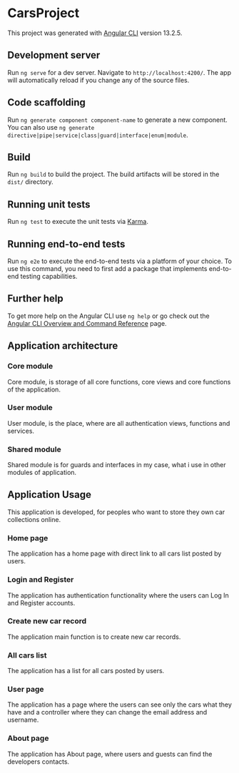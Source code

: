 # CarsProject

This project was generated with [Angular CLI](https://github.com/angular/angular-cli) version 13.2.5.

## Development server

Run `ng serve` for a dev server. Navigate to `http://localhost:4200/`. The app will automatically reload if you change any of the source files.

## Code scaffolding

Run `ng generate component component-name` to generate a new component. You can also use `ng generate directive|pipe|service|class|guard|interface|enum|module`.

## Build

Run `ng build` to build the project. The build artifacts will be stored in the `dist/` directory.

## Running unit tests

Run `ng test` to execute the unit tests via [Karma](https://karma-runner.github.io).

## Running end-to-end tests

Run `ng e2e` to execute the end-to-end tests via a platform of your choice. To use this command, you need to first add a package that implements end-to-end testing capabilities.

## Further help

To get more help on the Angular CLI use `ng help` or go check out the [Angular CLI Overview and Command Reference](https://angular.io/cli) page.

## Application architecture

### Core module

Core module, is storage of all core functions, core views and core functions of the application.

### User module

User module, is the place, where are all authentication views, functions and services.

### Shared module

Shared module is for guards and interfaces in my case, what i use in other modules of application.

## Application Usage

This application is developed, for peoples who want to store they own car collections online.

### Home page

The application has a home page with direct link to all cars list posted by users.

### Login and Register

The application has authentication functionality where the users can Log In and Register accounts.

### Create new car record

The application main function is to create new car records.

### All cars list

The application has a list for all cars posted by users.

### User page

The application has a page where the users can see only the cars what they have and a controller where they can change the email address and username.

### About page

The application has About page, where users and guests can find the developers contacts.


